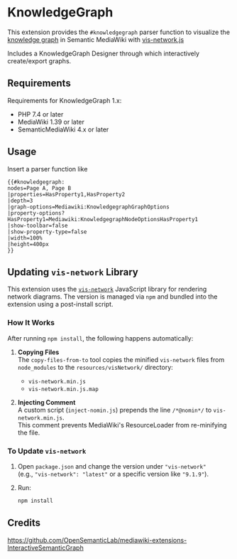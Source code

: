 # KnowledgeGraph

This extension provides the `#knowledgegraph` parser function to visualize the [knowledge graph](https://en.wikipedia.org/wiki/Knowledge_graph) in Semantic MediaWiki with [vis-network.js](https://github.com/visjs/vis-network)

Includes a KnowledgeGraph Designer through which interactively create/export graphs.


## Requirements

Requirements for KnowledgeGraph 1.x:

- PHP 7.4 or later
- MediaWiki 1.39 or later
- SemanticMediaWiki 4.x or later

## Usage

Insert a parser function like

```
{{#knowledgegraph:
nodes=Page A, Page B
|properties=HasProperty1,HasProperty2
|depth=3
|graph-options=Mediawiki:KnowledgegraphGraphOptions
|property-options?HasProperty1=Mediawiki:KnowledgegraphNodeOptionsHasProperty1
|show-toolbar=false
|show-property-type=false
|width=100%
|height=400px
}}
```

## Updating `vis-network` Library

This extension uses the [`vis-network`](https://www.npmjs.com/package/vis-network) JavaScript library for rendering network diagrams. The version is managed via `npm` and bundled into the extension using a post-install script.

### How It Works

After running `npm install`, the following happens automatically:

1. **Copying Files**  
   The `copy-files-from-to` tool copies the minified `vis-network` files from `node_modules` to the `resources/visNetwork/` directory:
   - `vis-network.min.js`
   - `vis-network.min.js.map`

2. **Injecting Comment**  
   A custom script (`inject-nomin.js`) prepends the line `/*@nomin*/` to `vis-network.min.js`.  
   This comment prevents MediaWiki's ResourceLoader from re-minifying the file.

### To Update `vis-network`

1. Open `package.json` and change the version under `"vis-network"`  
   (e.g., `"vis-network": "latest"` or a specific version like `"9.1.9"`).

2. Run:

   ```bash
   npm install
   ```


## Credits
https://github.com/OpenSemanticLab/mediawiki-extensions-InteractiveSemanticGraph


